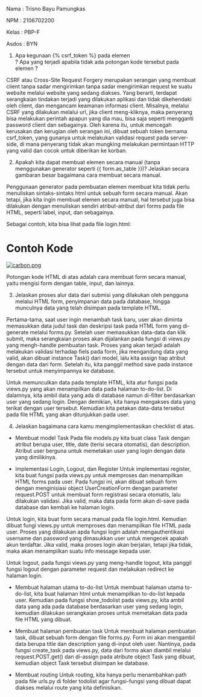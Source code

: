 Nama        : Trisno Bayu Pamungkas

NPM         : 2106702200

Kelas       : PBP-F

Asdos       : BYN



1) Apa kegunaan {% csrf_token %} pada elemen <form>? Apa yang terjadi apabila tidak ada potongan kode tersebut pada elemen <form>?

CSRF atau Cross-Site Request Forgery merupakan serangan yang membuat client tanpa sadar mengirimkan tanpa sadar mengirimkan request ke suatu website melalui website yang sedang diakses. Yang berarti, terdapat serangkaian tindakan terjadi yang dilakukan aplikasi dan tidak dikehendaki oleh client, dan mengancam keamanan informasi client. Misalnya, melalui CSRF yang dilakukan melalui url, jika client meng-kliknya, maka penyerang bisa melakukan perintah apapun yang dia mau, bisa saja seperti mengganti password client dan sebagainya. Oleh karena itu, untuk mencegah kerusakan dan kerugian oleh serangan ini, dibuat sebuah token bernama csrf_token, yang gunanya untuk melakukan validasi request pada server-side, di mana penyerang tidak akan mungking melakukan permintaan HTTP yang valid dan cocok untuk diberikan ke korban.


2) Apakah kita dapat membuat elemen <form> secara manual (tanpa menggunakan generator seperti {{ form.as_table }})? Jelaskan secara gambaran besar bagaimana cara membuat <form> secara manual.

Penggunaan generator pada pembuatan elemen <form> membuat kita tidak perlu menuliskan sintaks-sintaks html untuk sebuah form secara manual. Akan tetapi, jika kita ingin membuat elemen <form> secara manual, hal tersebut juga bisa dilakukan dengan menuliskan sendiri atribut-atribut dari forms pada file HTML, seperti label, input, dan sebagainya.

Sebagai contoh, kita bisa lihat pada file login.html:

# Contoh Kode
   
   [![carbon.png](https://i.postimg.cc/054hJTsC/carbon.png)](https://postimg.cc/nMv3ywMs)
  
Potongan kode HTML di atas adalah cara membuat form secara manual, yaitu mengisi form dengan table, input, dan lainnya.


3) Jelaskan proses alur data dari submisi yang dilakukan oleh pengguna melalui HTML form, penyimpanan data pada database, hingga munculnya data yang telah disimpan pada template HTML.

Pertama-tama, saat user ingin menambah task baru, user akan diminta memasukkan data judul task dan deskripsi task pada HTML form yang di-generate melalui forms.py. Setelah user memasukkan data-data dan klik submit, maka serangkaian proses akan dijalankan pada fungsi di views.py yang mengh-handle pembuatan task. Proses yang akan terjadi adalah melakukan validasi terhadap fiels pada form, jika mengandung data yang valid, akan dibuat instance Task() dari model, lalu kita assign tiap atribut dengan data dari form. Setelah itu, kita panggil method save pada instance tersebut untuk menyimpannya ke database. 
  
Untuk memunculkan data pada template HTML, kita atur fungsi pada views.py yang akan menampilkan data pada halaman to-do-list. Di dalamnya, kita ambil data yang ada di database namun di-filter berdasarkan user yang sedang login. Dengan demikian, kita hanya mengakses data yang terikat dengan user tersebut. Kemudian kita petakan data-data tersebut pada file HTML yang akan ditunjukkan pada user.


4) Jelaskan bagaimana cara kamu mengimplementasikan checklist di atas.
- Membuat model Task
Pada file models.py kita buat class Task dengan atribut berupa user, title, date (terisi secara otomatis), dan description. Atribut user berguna untuk memetakan user yang login dengan data yang dimilikinya.
  
- Implementasi Login, Logout, dan Register
Untuk implementasi register, kita buat fungsi pada views.py untuk memproses dan menampilkan HTML forms pada user. Pada fungsi ini, akan dibuat sebuah form dengan menginisiasi object UserCreationForm dengan parameter request.POST untuk membuat form registrasi secara otomatis, lalu dilakukan validasi. Jika valid, maka data pada form akan di-save pada database dan kembali ke halaman login. 

Untuk login, kita buat form secara manual pada file login.html. Kemudian dibuat fungi views.py untuk memproses dan menampilkan file HTML pada user. Proses yang dilakukan apda fungsi login adalah mengauthentikasi username dan password yang dimasukkan user untuk mengecek apakah akun terdaftar. Jika valid, maka proses login akan berjalan, tetapi jika tidak, maka akan menampilkan suatu info message kepada user.

Untuk logout, pada fungsi views.py yang meng-handle logout, kita panggil fungsi logout dengan parameter request dan melakukan redirect ke halaman login.
  
- Membuat halaman utama to-do-list
Untuk membuat halaman utama to-do-list, kita buat halaman html untuk menampilkan to-do-list kepada user. Kemudian pada fungsi show_todolist pada views.py, kita ambil data yang ada pada database berdasarkan user yang sedang login, kemudian dilakukan serangkaian proses untuk memetakan data pada file HTML yang dibuat.

- Membuat halaman pembuatan task
Untuk membuat halaman pembuatan task, dibuat sebuah form dengan file forms.py. Form ini akan mengambil data berupa title dan description yang di-input oleh user. Nantinya, pada fungsi create_task pada views.py, data dari forms akan diambil melalui request.POST.get() dan di-assign pada atribute object Task yang dibuat, kemudian object Task tersebut disimpan ke database.
 
- Membuat routing
Untuk routing, kita hanya perlu menambahkan path pada file urls.py di folder todolist agar fungsi-fungsi yang dibuat dapat diakses melalui route yang kita definisikan.
  

